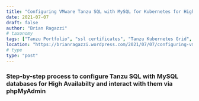 ```yaml
---
title: "Configuring VMware Tanzu SQL with MySQL for Kubernetes for High Availability"
date: 2021-07-07
draft: false
author: "Brian Ragazzi"
# taxonomy
tags: ["Tanzu Portfolio", "ssl certificates", "Tanzu Kubernetes Grid", "Tanzu SQL", "Tanzu MySQL", "DBaaS", "MySQL High Availability", "MySQL HA"]
location: "https://brianragazzi.wordpress.com/2021/07/07/configuring-vmware-tanzu-sql-with-mysql-for-kubernetes-for-high-availability/"
# type
type: "post"
---
```

 
### Step-by-step process to configure Tanzu SQL with MySQL databases for High Availabilty and interact with them via phpMyAdmin
